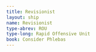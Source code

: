 ```yaml
---
title: Revisionist
layout: ship
name: Revisionist
type-abrev: ROU
type-long: Rapid Offensive Unit
book: Consider Phlebas
---
```


